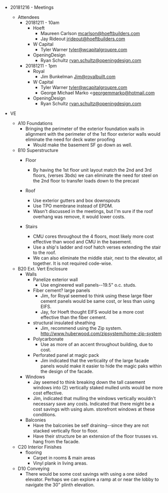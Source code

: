 
- 20181216 - Meetings
	- Attendees
		- 20181211 - 10am
			- Hoeft
				- 	Maureen Carlson <mcarlson@hoeftbuilders.com>
				- Jay Rideout <jrideout@hoeftbuilders.com>
			- W Capital
				- 	Tyler Warner <tyler@wcapitalgroupre.com>
			- OpeningDesign
				- Ryan Schultz <ryan.schultz@openingdesign.com>
		- 20181211 - 1pm
			- Royal
				- Jim Bunkelman  <Jim@royalbuilt.com>
			- W Capital
				- 	Tyler Warner <tyler@wcapitalgroupre.com>
				- George Michael Marko <georgemmarko@hotmail.com
			- OpeningDesign
				- Ryan Schultz <ryan.schultz@openingdesign.com>

- VE
	- A10 Foundations
		- Bringing the perimeter of the exterior foundation walls in alignment with the perimeter of the 1st floor exterior walls would eliminate the need for deck water proofing
			- Would make the basement SF go down as well.
	- B10 Superstructure
		- Floor
			- By having the 1st floor unit layout match the 2nd and 3rd floors, (verses 3bds) we can eliminate the need for steel on the 2nd floor to transfer loads down to the precast
		- Roof

			- Use exterior gutters and box downspouts
			- Use TPO membrane instead of EPDM.
			- Wasn't discussed in the meetings, but I'm sure if the roof overhang was remove, it would lower costs.
		- Stairs
			- CMU cores throughout the 4 floors, most likely more cost effective than wood and CMU in the basement.
			- Use a ship's ladder and roof hatch verses extending the stair to the roof.
			- We can also eliminate the middle stair, next to the elevator, all together.  It is not required code-wise.
	- B20 Ext. Vert Enclosure
		- Walls
			- Panelize exterior wall
				- Use engineered wall panels--19.5" o.c. studs.
			- Fiber cement? large panels
				- Jim, for Royal seemed to think using these large fiber cement panels would be same cost, or less than using EIFS.
				- Jay, for Hoeft thought EIFS would be a more cost effective than the fiber cement.
			- structural insulated sheathing
				- Jim, recommend using the Zip system. http://www.huberwood.com/zipsystem/home-zip-system
			- Polycarbonate
				- Use as more of an accent throughout building, due to cost.
			- Perforated panel at magic pack
				- Jim indicated that the verticality of the large facade panels would make it easier to hide the magic paks within the design of the facade.
		- Windows
			- Jay seemed to think breaking down the tall casement windows into (2) vertically staked mulled units would be more cost effective. 
			- Jim, indicated that mulling the windows vertically wouldn't necessary save any costs.  Indicated that there might be a cost savings with using alum. storefront windows at these conditions.
		- Balconies
			- Have the balconies be self draining--since they are not stacked vertically floor to floor.
			- Have their structure be an extension of the floor trusses vs. hang from the facade.
	- C20 Interior Finishes
		- flooring
			- Carpet in rooms & main areas
			- Vinyl plank in living areas.
	- D10 Conveying
		- There would be some cost savings with using a one sided elevator.  Perhaps we can explore a ramp at or near the lobby to navigate the 30" plinth elevation.



<!--stackedit_data:
eyJoaXN0b3J5IjpbLTIwMDIzODQxODUsLTIxNDQ0ODk1ODBdfQ
==
-->